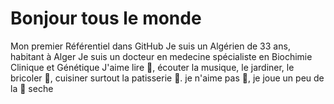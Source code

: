 # Bonjour tous le monde
Mon premier Référentiel dans GitHub
Je suis un Algérien de 33 ans, habitant à Alger
Je suis un docteur en medecine spécialiste en Biochimie Clinique et Génétique
J'aime lire :book:, écouter la musique, le jardiner, le bricoler :hammer:, cuisiner surtout la patisserie :cake:.
je n'aime pas :dancer:,
je joue un peu de la :guitar: seche
